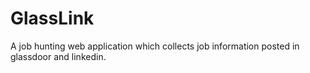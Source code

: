 # GlassLink
A job hunting web application which collects job information posted in glassdoor and linkedin.
